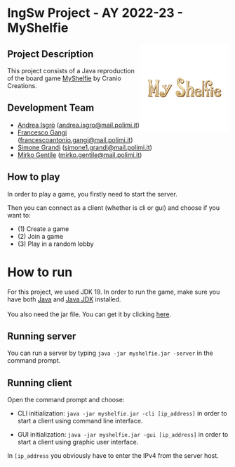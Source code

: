 # IngSw Project - AY 2022-23 - MyShelfie
<img src="https://github.com/andbna10/ing-sw-2023-Gentile-Gangi-Grandi-Isgro/blob/main/MyShelfie/src/main/resources/Title%202000x2000px.png" width=200px height=200 px align="right" />

## Project Description
This project consists of a Java reproduction of the board game [MyShelfie](https://www.craniocreations.it/prodotto/my-shelfie) by Cranio Creations.

## Development Team
- [Andrea Isgrò](https://github.com/andbna10) (andrea.isgro@mail.polimi.it)
- [Francesco Gangi](https://github.com/fgangi) (francescoantonio.gangi@mail.polimi.it)
- [Simone Grandi](https://github.com/BigSim0) (simone1.grandi@mail.polimi.it)
- [Mirko Gentile](https://github.com/shakkd) (mirko.gentile@mail.polimi.it)

## How to play
In order to play a game, you firstly need to start the server.

Then you can connect as a client (whether is cli or gui) and choose if you want to:
* (1) Create a game
* (2) Join a game
* (3) Play in a random lobby

# How to run
For this project, we used JDK 19.
In order to run the game, make sure you have both [Java](https://www.java.com/it/download/) and [Java JDK](https://www.oracle.com/java/technologies/downloads/) installed.<br><br>
You also need the jar file. You can get it by clicking [here](https://github.com/andbna10/ing-sw-2023-Gentile-Gangi-Grandi-Isgro/blob/main/deliverables/final/jar/myshelfie.jar).

## Running server 
You can run a server by typing `java -jar myshelfie.jar -server` in the command prompt.

## Running client
Open the command prompt and choose:
* CLI initialization: `java -jar myshelfie.jar -cli [ip_address]` in order to start a client using command line interface.

* GUI initialization: `java -jar myshelfie.jar -gui [ip_address]` in order to start a client using graphic user interface.

In `[ip_address` you obviously have to enter the IPv4 from the server host.
